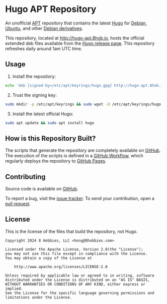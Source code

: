 <!-- insert
---
title: "Hugo APT Repository"
type: "_default"
layout: "single"
---
end_insert -->
<!-- Powered by https://cj.rs/riss -->
<!-- remove -->
# Hugo APT Repository
<!-- end_remove -->

An unofficial [APT][] repository that contains the latest [Hugo][] for [Debian][], [Ubuntu][], and
other [Debian derivatives][].

This repository, located at http://hugo-apt.8hob.io, hosts the official extended deb files available
from the [Hugo release page][]. This repository refreshes daily around 1am UTC time.

## Usage

1. Install the repository:

```bash
echo 'deb [signed-by=/etc/apt/keyrings/hugo.gpg] http://hugo-apt.8hob.io latest main' | sudo tee /etc/apt/sources.list.d/hugo.list
```

2. Trust the signing key:

```bash
sudo mkdir -p /etc/apt/keyrings && sudo wget -O /etc/apt/keyrings/hugo.gpg http://hugo-apt.8hob.io/signing-key
```

3. Install the latest official Hugo:

```bash
sudo apt update && sudo apt install hugo
```

## How is this Repository Built?

The scripts that generate the repository are completely available on [GitHub][]. The execution of
the scripts is defined in a [GitHub Workflow][], which regularly deploys the repository to [GitHub
Pages][].

## Contributing

Source code is available on [GitHub][].

To report a bug, visit the [issue tracker][]. To send your contribution, open a [pull request][].

## License

This is the license of the files that build the repository, not Hugo.

```
Copyright 2024 8 Hobbies, LLC <hong@8hobbies.com>

Licensed under the Apache License, Version 2.0(the "License");
you may not use this file except in compliance with the License.
You may obtain a copy of the License at

    http://www.apache.org/licenses/LICENSE-2.0

Unless required by applicable law or agreed to in writing, software
distributed under the License is distributed on an "AS IS" BASIS,
WITHOUT WARRANTIES OR CONDITIONS OF ANY KIND, either express or implied.
See the License for the specific language governing permissions and
limitations under the License.
```

[APT]: https://wiki.debian.org/Apt
[Debian derivatives]: https://www.debian.org/derivatives/
[Debian]: https://www.debian.org/
[GitHub Pages]: https://pages.github.com/
[GitHub Workflow]: https://github.com/8hobbies/hugo-apt/blob/master/.github/workflows/pages.yml
[GitHub]: https://github.com/8hobbies/hugo-apt
[Hugo release page]: https://github.com/gohugoio/hugo/releases
[Hugo]: https://gohugo.io
[Ubuntu]: https://ubuntu.com/
[issue tracker]: https://github.com/8hobbies/hugo-apt/issues
[pull request]: https://github.com/8hobbies/hugo-apt/pulls
